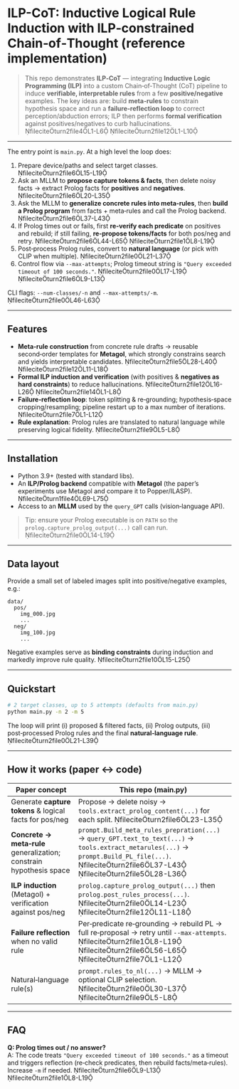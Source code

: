 # ILP-CoT: Inductive Logical Rule Induction with ILP‑constrained Chain‑of‑Thought (reference implementation)

> This repo demonstrates **ILP‑CoT** — integrating **Inductive Logic Programming (ILP)** into a custom Chain‑of‑Thought (CoT) pipeline to induce **verifiable, interpretable rules** from a few **positive/negative** examples. The key ideas are: build **meta‑rules** to constrain hypothesis space and run a **failure‑reflection loop** to correct perception/abduction errors; ILP then performs **formal verification** against positives/negatives to curb hallucinations. fileciteturn2file4L1-L6 fileciteturn2file12L1-L10

---

The entry point is `main.py`. At a high level the loop does:

1) Prepare device/paths and select target classes. fileciteturn2file6L15-L19  
2) Ask an MLLM to **propose capture tokens & facts**, then delete noisy facts → extract Prolog facts for **positives** and **negatives**. fileciteturn2file6L20-L35  
3) Ask the MLLM to **generalize concrete rules into meta‑rules**, then **build a Prolog program** from facts + meta‑rules and call the Prolog backend. fileciteturn2file6L37-L43  
4) If Prolog times out or fails, first **re‑verify each predicate** on positives and rebuild; if still failing, **re‑propose tokens/facts** for both pos/neg and retry. fileciteturn2file6L44-L65 fileciteturn2file1L8-L19  
5) Post‑process Prolog rules, convert to **natural language** (or pick with CLIP when multiple). fileciteturn2file0L21-L37  
6) Control flow via `--max-attempts`; Prolog timeout string is `"Query exceeded timeout of 100 seconds."`. fileciteturn2file0L17-L19 fileciteturn2file6L9-L13

CLI flags: `--num-classes/-n` and `--max-attempts/-m`. fileciteturn2file0L46-L63

---

## Features

- **Meta‑rule construction** from concrete rule drafts → reusable second‑order templates for **Metagol**, which strongly constrains search and yields interpretable candidates. fileciteturn2file5L28-L40 fileciteturn2file12L11-L18  
- **Formal ILP induction and verification** (with positives & **negatives as hard constraints**) to reduce hallucinations. fileciteturn2file12L16-L26 fileciteturn2file14L1-L8  
- **Failure‑reflection loop**: token splitting & re‑grounding; hypothesis‑space cropping/resampling; pipeline restart up to a max number of iterations. fileciteturn2file7L1-L12  
- **Rule explanation**: Prolog rules are translated to natural language while preserving logical fidelity. fileciteturn2file9L5-L8

---

## Installation

- Python 3.9+ (tested with standard libs).  
- An **ILP/Prolog backend** compatible with **Metagol** (the paper’s experiments use Metagol and compare it to Popper/ILASP). fileciteturn1file4L69-L75  
- Access to an **MLLM** used by the `query_GPT` calls (vision‑language API).

> Tip: ensure your Prolog executable is on `PATH` so the `prolog.capture_prolog_output(...)` call can run. fileciteturn2file0L14-L19

---

## Data layout

Provide a small set of labeled images split into positive/negative examples, e.g.:

```
data/
  pos/
    img_000.jpg
    ...
  neg/
    img_100.jpg
    ...
```

Negative examples serve as **binding constraints** during induction and markedly improve rule quality. fileciteturn2file10L15-L25

---

## Quickstart

```bash
# 2 target classes, up to 5 attempts (defaults from main.py)
python main.py -n 2 -m 5
```

The loop will print (i) proposed & filtered facts, (ii) Prolog outputs, (iii) post‑processed Prolog rules and the final **natural‑language rule**. fileciteturn2file0L21-L39

---

## How it works (paper ↔ code)

| Paper concept | This repo (main.py) |
| --- | --- |
| Generate **capture tokens** & logical facts for pos/neg | Propose → delete noisy → `tools.extract_prolog_content(...)` for each split. fileciteturn2file6L23-L35 |
| **Concrete → meta‑rule** generalization; constrain hypothesis space | `prompt.Build_meta_rules_prepration(...)` → `query_GPT.text_to_text(...)` → `tools.extract_metarules(...)` → `prompt.Build_PL_file(...)`. fileciteturn2file6L37-L43 fileciteturn2file5L28-L36 |
| **ILP induction** (Metagol) + verification against pos/neg | `prolog.capture_prolog_output(...)` then `prolog.post_rules_process(...)`. fileciteturn2file0L14-L23 fileciteturn2file12L11-L18 |
| **Failure reflection** when no valid rule | Per‑predicate re‑grounding → rebuild PL → full re‑proposal → retry until `--max-attempts`. fileciteturn2file1L8-L19 fileciteturn2file6L56-L65 fileciteturn2file7L1-L12 |
| Natural‑language rule(s) | `prompt.rules_to_nl(...)` → MLLM → optional CLIP selection. fileciteturn2file0L30-L37 fileciteturn2file9L5-L8 |

---

## FAQ

**Q: Prolog times out / no answer?**  
A: The code treats `"Query exceeded timeout of 100 seconds."` as a timeout and triggers reflection (re‑check predicates, then rebuild facts/meta‑rules). Increase `-m` if needed. fileciteturn2file6L9-L13 fileciteturn2file1L8-L19


